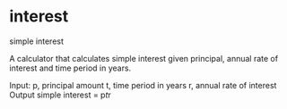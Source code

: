# interest
simple interest

A calculator that calculates simple interest given principal, annual rate of interest and time period in years.

Input:
    p, principal amount
		 t, time period in years
     r, annual rate of interest
Output
   simple interest = p*t*r
